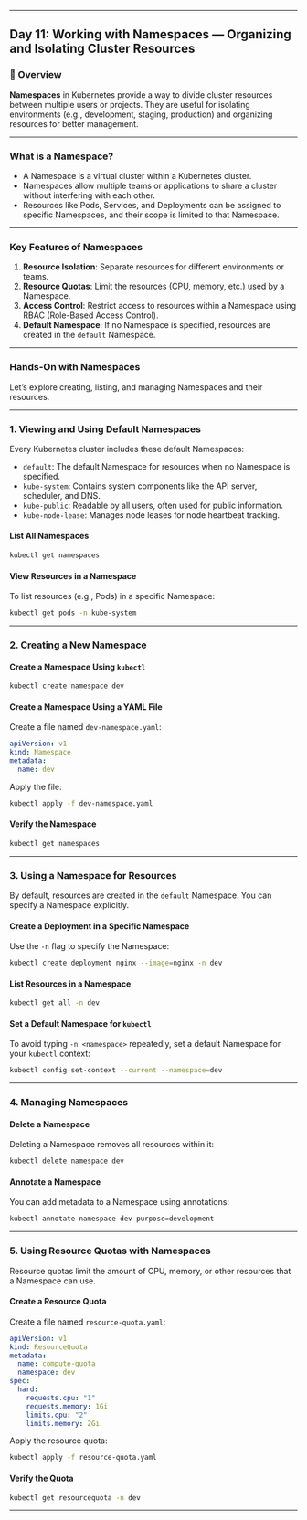 ﻿---

## Day 11: Working with Namespaces — Organizing and Isolating Cluster Resources

### 📘 Overview

**Namespaces** in Kubernetes provide a way to divide cluster resources between multiple users or projects. They are useful for isolating environments (e.g., development, staging, production) and organizing resources for better management.

---

### What is a Namespace?

- A Namespace is a virtual cluster within a Kubernetes cluster.
- Namespaces allow multiple teams or applications to share a cluster without interfering with each other.
- Resources like Pods, Services, and Deployments can be assigned to specific Namespaces, and their scope is limited to that Namespace.

---

### Key Features of Namespaces

1. **Resource Isolation**: Separate resources for different environments or teams.
2. **Resource Quotas**: Limit the resources (CPU, memory, etc.) used by a Namespace.
3. **Access Control**: Restrict access to resources within a Namespace using RBAC (Role-Based Access Control).
4. **Default Namespace**: If no Namespace is specified, resources are created in the `default` Namespace.

---

### Hands-On with Namespaces

Let’s explore creating, listing, and managing Namespaces and their resources.

---

### 1. Viewing and Using Default Namespaces

Every Kubernetes cluster includes these default Namespaces:

- `default`: The default Namespace for resources when no Namespace is specified.
- `kube-system`: Contains system components like the API server, scheduler, and DNS.
- `kube-public`: Readable by all users, often used for public information.
- `kube-node-lease`: Manages node leases for node heartbeat tracking.

#### List All Namespaces
```bash
kubectl get namespaces
```

#### View Resources in a Namespace
To list resources (e.g., Pods) in a specific Namespace:
```bash
kubectl get pods -n kube-system
```

---


### 2. Creating a New Namespace

#### Create a Namespace Using `kubectl`
```bash
kubectl create namespace dev
```

#### Create a Namespace Using a YAML File

Create a file named `dev-namespace.yaml`:

```yaml
apiVersion: v1
kind: Namespace
metadata:
  name: dev
```

Apply the file:
```bash
kubectl apply -f dev-namespace.yaml
```

#### Verify the Namespace
```bash
kubectl get namespaces
```

---


### 3. Using a Namespace for Resources

By default, resources are created in the `default` Namespace. You can specify a Namespace explicitly.

#### Create a Deployment in a Specific Namespace
Use the `-n` flag to specify the Namespace:
```bash
kubectl create deployment nginx --image=nginx -n dev
```

#### List Resources in a Namespace
```bash
kubectl get all -n dev
```

#### Set a Default Namespace for `kubectl`
To avoid typing `-n <namespace>` repeatedly, set a default Namespace for your `kubectl` context:
```bash
kubectl config set-context --current --namespace=dev
```

---

### 4. Managing Namespaces

#### Delete a Namespace
Deleting a Namespace removes all resources within it:
```bash
kubectl delete namespace dev
```

#### Annotate a Namespace
You can add metadata to a Namespace using annotations:
```bash
kubectl annotate namespace dev purpose=development
```

---

### 5. Using Resource Quotas with Namespaces

Resource quotas limit the amount of CPU, memory, or other resources that a Namespace can use.

#### Create a Resource Quota

Create a file named `resource-quota.yaml`:

```yaml
apiVersion: v1
kind: ResourceQuota
metadata:
  name: compute-quota
  namespace: dev
spec:
  hard:
    requests.cpu: "1"
    requests.memory: 1Gi
    limits.cpu: "2"
    limits.memory: 2Gi
```

Apply the resource quota:
```bash
kubectl apply -f resource-quota.yaml
```

#### Verify the Quota
```bash
kubectl get resourcequota -n dev
```

---



